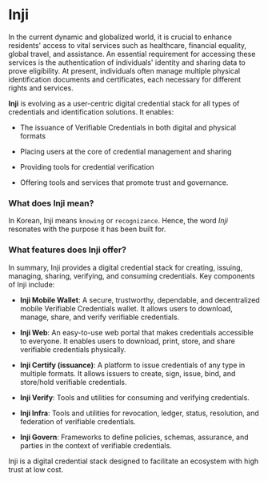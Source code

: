 # Inji

In the current dynamic and globalized world, it is crucial to enhance residents' access to vital services such as healthcare, financial equality, global travel, and assistance. An essential requirement for accessing these services is the authentication of individuals' identity and sharing data to prove eligibility. At present, individuals often manage multiple physical identification documents and certificates, each necessary for different rights and services.

**Inji** is evolving as a user-centric digital credential stack for all types of credentials and identification solutions. It enables:

* The issuance of Verifiable Credentials in both digital and physical formats
  
* Placing users at the core of credential management and sharing

* Providing tools for credential verification

* Offering tools and services that promote trust and governance.

### What does Inji mean?

In Korean, Inji means `knowing` or `recognizance`. Hence, the word _Inji_ resonates with the purpose it has been built for.

### What features does Inji offer?

In summary, Inji provides a digital credential stack for creating, issuing, managing, sharing, verifying, and consuming credentials. Key components of Inji include:

* **Inji Mobile Wallet**: A secure, trustworthy, dependable, and decentralized mobile Verifiable Credentials wallet. It allows users to download, manage, share, and verify verifiable credentials.

* **Inji Web**: An easy-to-use web portal that makes credentials accessible to everyone. It enables users to download, print, store, and share verifiable credentials physically.

* **Inji Certify (issuance)**: A platform to issue credentials of any type in multiple formats. It allows issuers to create, sign, issue, bind, and store/hold verifiable credentials.

* **Inji Verify**: Tools and utilities for consuming and verifying credentials.

* **Inji Infra**: Tools and utilities for revocation, ledger, status, resolution, and federation of verifiable credentials.

* **Inji Govern**: Frameworks to define policies, schemas, assurance, and parties in the context of verifiable credentials.

Inji is a digital credential stack designed to facilitate an ecosystem with high trust at low cost.


